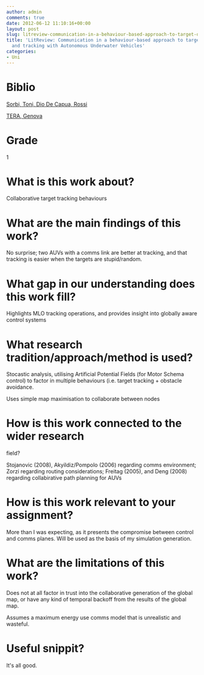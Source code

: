 ```yaml
---
author: admin
comments: true
date: 2012-06-12 11:10:16+00:00
layout: post
slug: litreview-communication-in-a-behaviour-based-approach-to-target-detection-and-tracking-with-autonomous-underwater-vehicles
title: 'LitReview: Communication in a behaviour-based approach to target detection
  and tracking with Autonomous Underwater Vehicles'
categories:
- Uni
---
```


# Biblio

[Sorbi, Toni, Dio De Capua, Rossi](http://www.mendeley.com/research/communication-behaviorbased-approach-target-detection-tracking-autonomous-underwater-vehicles?utm_source=desktop&utm_medium=1.5.2&utm_campaign=open_catalog&userDocumentId=%7B11f28154-4a46-4afe-b8f6-7e00bd445754%7D)

[TERA, Genova](http://www.mendeley.com/research/communication-behaviorbased-approach-target-detection-tracking-autonomous-underwater-vehicles?utm_source=desktop&utm_medium=1.5.2&utm_campaign=open_catalog&userDocumentId=%7B11f28154-4a46-4afe-b8f6-7e00bd445754%7D)

# Grade

1

# What is this work about?

Collaborative target tracking behaviours

# What are the main findings of this work?

No surprise; two AUVs with a comms link are better at tracking, and that tracking is easier when the targets are stupid/random.

# What gap in our understanding does this work fill?

Highlights MLO tracking operations, and provides insight into globally aware control systems

# What research tradition/approach/method is used?

Stocastic analysis, utilising Artificial Potential Fields (for Motor Schema control) to factor in multiple behaviours (i.e. target tracking + obstacle avoidance.

Uses simple map maximisation to collaborate between nodes

# How is this work connected to the wider research
field?

Stojanovic (2008), Akyildiz/Pompolo (2006) regarding comms environment; Zorzi regarding routing considerations; Freitag (2005), and Deng (2008) regarding collabirative path planning for AUVs

# How is this work relevant to your assignment?

More than I was expecting, as it presents the compromise between control and comms planes. Will be used as the basis of my simulation generation.

# What are the limitations of this work?

Does not at all factor in trust into the collaborative generation of the global map, or have any kind of temporal backoff from the results of the global map.

Assumes a maximum energy use comms model that is unrealistic and wasteful.

# Useful snippit?

It's all good.
